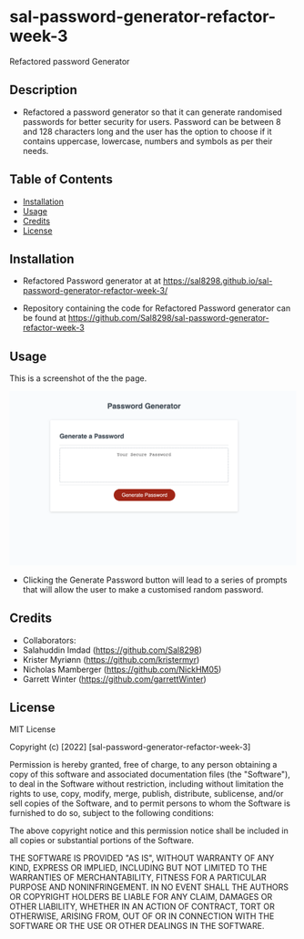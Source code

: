 # sal-password-generator-refactor-week-3
Refactored password Generator

## Description

- Refactored a password generator so that it can generate randomised passwords for better security for users. Password can be between 8 and 128 characters long and the user has the option to choose if it contains uppercase, lowercase, numbers and symbols as per their needs.

## Table of Contents

- [Installation](#installation)
- [Usage](#usage)
- [Credits](#credits)
- [License](#license)

## Installation

- Refactored Password generator at at https://sal8298.github.io/sal-password-generator-refactor-week-3/

- Repository containing the code for Refactored Password generator can be found at https://github.com/Sal8298/sal-password-generator-refactor-week-3

## Usage
This is a screenshot of the the page.

![Screenshot of the page](./assets/images/screenshot-password-generator.png)

- Clicking the Generate Password button will lead to a series of prompts that will allow the user to make a customised random password.

## Credits

- Collaborators:
- Salahuddin Imdad (https://github.com/Sal8298)
- Krister Myriønn (https://github.com/kristermyr)
- Nicholas Mamberger (https://github.com/NickHM05)
- Garrett Winter (https://github.com/garrettWinter)


## License

MIT License

Copyright (c) [2022] [sal-password-generator-refactor-week-3]

Permission is hereby granted, free of charge, to any person obtaining a copy
of this software and associated documentation files (the "Software"), to deal
in the Software without restriction, including without limitation the rights
to use, copy, modify, merge, publish, distribute, sublicense, and/or sell
copies of the Software, and to permit persons to whom the Software is
furnished to do so, subject to the following conditions:

The above copyright notice and this permission notice shall be included in all
copies or substantial portions of the Software.

THE SOFTWARE IS PROVIDED "AS IS", WITHOUT WARRANTY OF ANY KIND, EXPRESS OR
IMPLIED, INCLUDING BUT NOT LIMITED TO THE WARRANTIES OF MERCHANTABILITY,
FITNESS FOR A PARTICULAR PURPOSE AND NONINFRINGEMENT. IN NO EVENT SHALL THE
AUTHORS OR COPYRIGHT HOLDERS BE LIABLE FOR ANY CLAIM, DAMAGES OR OTHER
LIABILITY, WHETHER IN AN ACTION OF CONTRACT, TORT OR OTHERWISE, ARISING FROM,
OUT OF OR IN CONNECTION WITH THE SOFTWARE OR THE USE OR OTHER DEALINGS IN THE
SOFTWARE.